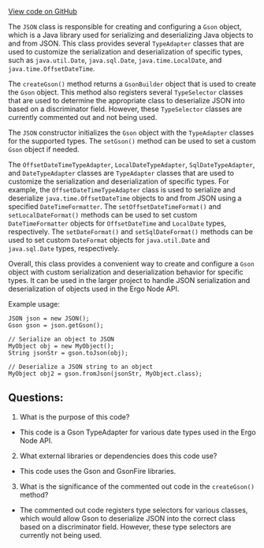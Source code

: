 [View code on GitHub](https://github.com/ergoplatform/ergo-appkit/java-client-generated/src/main/java/org/ergoplatform/restapi/client/JSON.java)

The `JSON` class is responsible for creating and configuring a `Gson` object, which is a Java library used for serializing and deserializing Java objects to and from JSON. This class provides several `TypeAdapter` classes that are used to customize the serialization and deserialization of specific types, such as `java.util.Date`, `java.sql.Date`, `java.time.LocalDate`, and `java.time.OffsetDateTime`. 

The `createGson()` method returns a `GsonBuilder` object that is used to create the `Gson` object. This method also registers several `TypeSelector` classes that are used to determine the appropriate class to deserialize JSON into based on a discriminator field. However, these `TypeSelector` classes are currently commented out and not being used.

The `JSON` constructor initializes the `Gson` object with the `TypeAdapter` classes for the supported types. The `setGson()` method can be used to set a custom `Gson` object if needed.

The `OffsetDateTimeTypeAdapter`, `LocalDateTypeAdapter`, `SqlDateTypeAdapter`, and `DateTypeAdapter` classes are `TypeAdapter` classes that are used to customize the serialization and deserialization of specific types. For example, the `OffsetDateTimeTypeAdapter` class is used to serialize and deserialize `java.time.OffsetDateTime` objects to and from JSON using a specified `DateTimeFormatter`. The `setOffsetDateTimeFormat()` and `setLocalDateFormat()` methods can be used to set custom `DateTimeFormatter` objects for `OffsetDateTime` and `LocalDate` types, respectively. The `setDateFormat()` and `setSqlDateFormat()` methods can be used to set custom `DateFormat` objects for `java.util.Date` and `java.sql.Date` types, respectively.

Overall, this class provides a convenient way to create and configure a `Gson` object with custom serialization and deserialization behavior for specific types. It can be used in the larger project to handle JSON serialization and deserialization of objects used in the Ergo Node API. 

Example usage:

```
JSON json = new JSON();
Gson gson = json.getGson();

// Serialize an object to JSON
MyObject obj = new MyObject();
String jsonStr = gson.toJson(obj);

// Deserialize a JSON string to an object
MyObject obj2 = gson.fromJson(jsonStr, MyObject.class);
```
## Questions: 
 1. What is the purpose of this code?
- This code is a Gson TypeAdapter for various date types used in the Ergo Node API.

2. What external libraries or dependencies does this code use?
- This code uses the Gson and GsonFire libraries.

3. What is the significance of the commented out code in the `createGson()` method?
- The commented out code registers type selectors for various classes, which would allow Gson to deserialize JSON into the correct class based on a discriminator field. However, these type selectors are currently not being used.